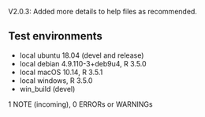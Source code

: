 V2.0.3: Added more details to help files as recommended.

## Test environments
* local ubuntu 18.04 (devel and release)
* local debian 4.9.110-3+deb9u4, R 3.5.0
* local macOS 10.14, R 3.5.1
* local windows, R 3.5.0
* win_build (devel)

1 NOTE (incoming), 0 ERRORs or WARNINGs